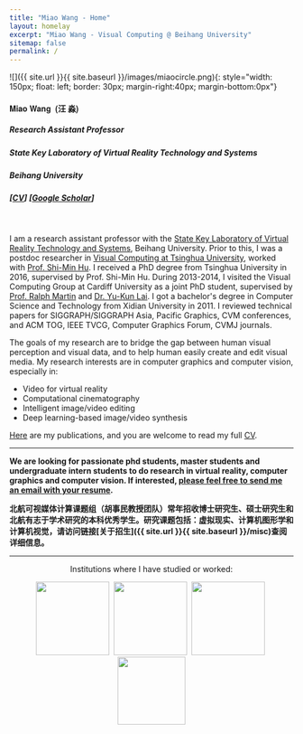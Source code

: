 ```yaml
---
title: "Miao Wang - Home"
layout: homelay
excerpt: "Miao Wang - Visual Computing @ Beihang University"
sitemap: false
permalink: /
---
```


<!-- <center>
<figure>
    
  <img src="{{ site.url }}{{ site.baseurl }}/images/miaocircle.png" style="width: 180px">

</figure>
</center>
<br/> -->

<!-- ***
**I will join the Key State Laboratory of Virtual Reality and Systems, Beihang University in Oct. 2018.**

*** -->

![]({{ site.url }}{{ site.baseurl }}/images/miaocircle.png){: style="width: 150px; float: left; border: 30px; margin-right:40px; margin-bottom:0px"}

<!-- ###  **Miao Wang** -->

<div><h4 style="font-family: Helvetica Neue,Source Sans Pro,Arial"><b>Miao Wang &nbsp;(汪 淼)</b></h4></div>

##### Research Assistant Professor 

##### State Key Laboratory of Virtual Reality Technology and Systems

<!-- ##### School of Computer Science and Engineering -->

##### Beihang University

##### [[CV](http://miaowang.me/CV.pdf)] [[Google Scholar](https://scholar.google.com/citations?user=AAwLfKUAAAAJ&hl=en)]



<!-- ##### *Assistant Professor*

##### *Visual Computing Group.

##### *Key State Laboratory of Virtual Reality and Systems*

##### *Beihang University* -->

<br>


I am a research assistant professor with the [State Key Laboratory of Virtual Reality Technology and Systems](http://vrlab.buaa.edu.cn), Beihang University. Prior to this, I was a postdoc researcher in [Visual Computing at Tsinghua University](http://cg.cs.tsinghua.edu.cn), worked with [Prof. Shi-Min Hu](http://cg.cs.tsinghua.edu.cn/prof_hu.htm). I received a PhD degree from Tsinghua University in 2016, supervised by Prof. Shi-Min Hu. During 2013-2014, I visited the Visual Computing Group at Cardiff University as a joint PhD student, supervised by [Prof. Ralph Martin](https://www.cardiff.ac.uk/people/view/118143-martin-ralph) and [Dr. Yu-Kun Lai](https://users.cs.cf.ac.uk/Yukun.Lai/). I got a bachelor's degree in Computer Science and Technology from Xidian University in 2011. I reviewed technical papers for SIGGRAPH/SIGGRAPH Asia, Pacific Graphics, CVM conferences, and ACM TOG, IEEE TVCG, Computer Graphics Forum, CVMJ journals.

The goals of my research are to bridge the gap between human visual perception and visual data, and to help human easily create and edit visual media. My research interests are in computer graphics and computer vision, especially in:

* Video for virtual reality
* Computational cinematography
* Intelligent image/video editing
* Deep learning-based image/video synthesis

[Here](http://miaowang.me/publications) are my publications, and you are welcome to read my full [CV](http://miaowang.me/CV.pdf).



***

**We are looking for passionate phd students, master students and undergraduate intern students to do research in virtual reality, computer graphics and computer vision. If interested, [please feel free to send me an email with your resume](mailto:miaowang.me@gmail.com).**

**北航可视媒体计算课题组（胡事民教授团队）常年招收博士研究生、硕士研究生和北航有志于学术研究的本科优秀学生。研究课题包括：虚拟现实、计算机图形学和计算机视觉，请访问链接[关于招生]({{ site.url }}{{ site.baseurl }}/misc)查阅详细信息。**

***






<!-- **I am looking for passionate Master students (full time) and Undergraduate students (intern) to work with me** [(more info)]({{ site.url }}{{ site.baseurl }}/vacancies) **!** -->
 
 
<!-- <p style="text-align:center;">Institutions where I have studied or worked:</p> -->
<!-- <figure class="fourth" style="text-align:center;">
  <img src="{{ site.url }}{{ site.baseurl }}/images/vrlab_logo.jpg" style="width: 500px">
</figure>
 -->
<p style="text-align:center;">Institutions where I have studied or worked:</p>
<figure class="fourth" style="text-align:center;">
  <img src="{{ site.url }}{{ site.baseurl }}/images/beihang_logo.jpg" style="width: 130px">&nbsp;
  <img src="{{ site.url }}{{ site.baseurl }}/images/tsinghua_logo.png" style="width: 130px">&nbsp;
  <img src="{{ site.url }}{{ site.baseurl }}/images/xidian_logo.jpg" style="width: 130px">&nbsp;
  <img src="{{ site.url }}{{ site.baseurl }}/images/cardiff_logo.jpg" style="width: 120px">
</figure>








